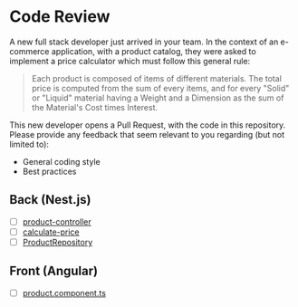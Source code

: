 # Code Review 

A new full stack developer just arrived in your team. In the context of an e-commerce
application, with a product catalog, they were asked to implement a price calculator
which must follow this general rule:

> Each product is composed of items of different materials. The total price
> is computed from the sum of every items, and for every "Solid" or "Liquid" material
> having a Weight and a Dimension as the sum of the Material's Cost times Interest.

This new developer opens a Pull Request, with the code in this repository.
Please provide any feedback that seem relevant to you regarding (but not limited to):
- General coding style
- Best practices

## Back (Nest.js)

- [ ] [product-controller](./back/products/product-controller.ts)
- [ ] [calculate-price](./back/products/calculate-price.ts)
- [ ] [ProductRepository](./back/products/infrastructure/ProductRepository.ts)

## Front (Angular)

- [ ] [product.component.ts](./front/products/product.component.ts)